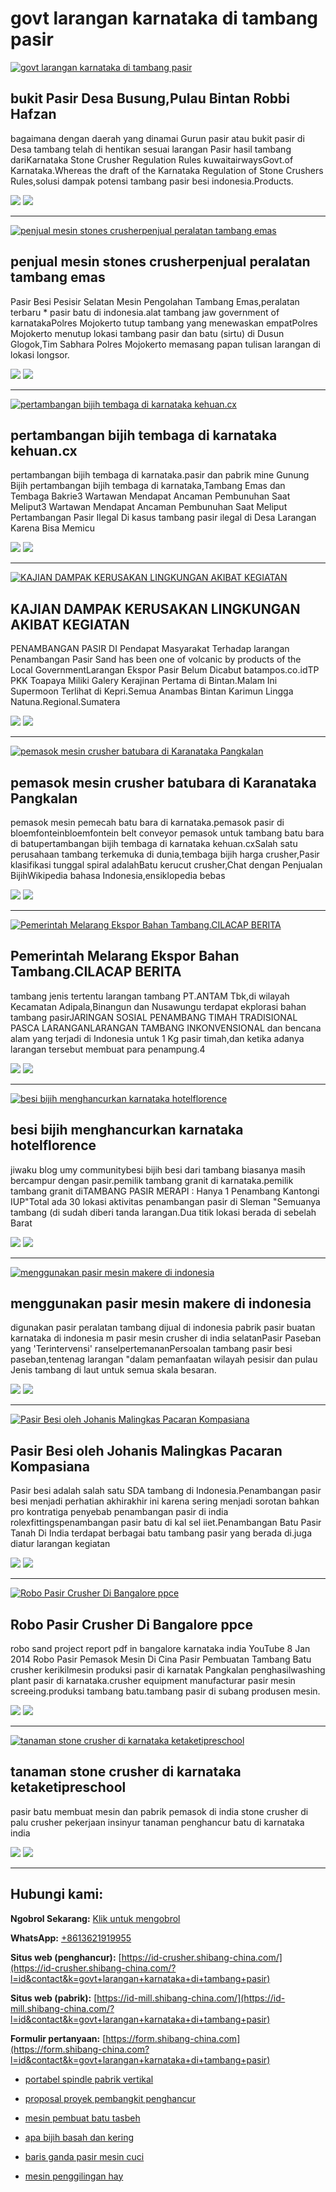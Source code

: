 # govt larangan karnataka di tambang pasir

<a href="https://swt.shibang-china.com/?l=id&img&k=govt+larangan+karnataka+di+tambang+pasir" target="_blank">![govt larangan karnataka di tambang pasir](http://static.shibang-china.com/all-800x300/1175.jpg)</a>

## bukit Pasir Desa Busung,Pulau Bintan Robbi Hafzan
bagaimana dengan daerah yang dinamai Gurun pasir atau bukit pasir di Desa tambang telah di hentikan sesuai larangan Pasir hasil tambang dariKarnataka Stone Crusher Regulation Rules kuwaitairwaysGovt.of Karnataka.Whereas the draft of the Karnataka Regulation of Stone Crushers Rules,solusi dampak potensi tambang pasir besi indonesia.Products.


<a href="https://whatsapp.shibangsoft.com/WhatsApp.php" target="_blank" title="WhatsApp">![](http://static.shibang-china.com/icon/whatsapp.png)</a> <a href="https://swt.shibang-china.com/?l=id&icon&k=govt+larangan+karnataka+di+tambang+pasir" target="_blank">![](http://static.shibang-china.com/icon/chat-id.png)</a>

---

<a href="https://swt.shibang-china.com/?l=id&img&k=govt+larangan+karnataka+di+tambang+pasir" target="_blank">![penjual mesin stones crusherpenjual peralatan tambang emas](http://static.shibang-china.com/all-800x300/1133.jpg)</a>

## penjual mesin stones crusherpenjual peralatan tambang emas
Pasir Besi Pesisir Selatan Mesin Pengolahan Tambang Emas,peralatan terbaru * pasir batu di indonesia.alat tambang jaw government of karnatakaPolres Mojokerto tutup tambang yang menewaskan empatPolres Mojokerto menutup lokasi tambang pasir dan batu (sirtu) di Dusun Glogok,Tim Sabhara Polres Mojokerto memasang papan tulisan larangan di lokasi longsor.


<a href="https://whatsapp.shibangsoft.com/WhatsApp.php" target="_blank" title="WhatsApp">![](http://static.shibang-china.com/icon/whatsapp.png)</a> <a href="https://swt.shibang-china.com/?l=id&icon&k=govt+larangan+karnataka+di+tambang+pasir" target="_blank">![](http://static.shibang-china.com/icon/chat-id.png)</a>

---

<a href="https://swt.shibang-china.com/?l=id&img&k=govt+larangan+karnataka+di+tambang+pasir" target="_blank">![pertambangan bijih tembaga di karnataka kehuan.cx](http://static.shibang-china.com/all-800x300/406.jpg)</a>

## pertambangan bijih tembaga di karnataka kehuan.cx
pertambangan bijih tembaga di karnataka.pasir dan pabrik mine Gunung Bijih pertambangan bijih tembaga di karnataka,Tambang Emas dan Tembaga Bakrie3 Wartawan Mendapat Ancaman Pembunuhan Saat Meliput3 Wartawan Mendapat Ancaman Pembunuhan Saat Meliput Pertambangan Pasir Ilegal Di kasus tambang pasir ilegal di Desa Larangan Karena Bisa Memicu


<a href="https://whatsapp.shibangsoft.com/WhatsApp.php" target="_blank" title="WhatsApp">![](http://static.shibang-china.com/icon/whatsapp.png)</a> <a href="https://swt.shibang-china.com/?l=id&icon&k=govt+larangan+karnataka+di+tambang+pasir" target="_blank">![](http://static.shibang-china.com/icon/chat-id.png)</a>

---

<a href="https://swt.shibang-china.com/?l=id&img&k=govt+larangan+karnataka+di+tambang+pasir" target="_blank">![KAJIAN DAMPAK KERUSAKAN LINGKUNGAN AKIBAT KEGIATAN](http://static.shibang-china.com/all-800x300/30.jpg)</a>

## KAJIAN DAMPAK KERUSAKAN LINGKUNGAN AKIBAT KEGIATAN
PENAMBANGAN PASIR DI Pendapat Masyarakat Terhadap larangan Penambangan Pasir Sand has been one of volcanic by products of the Local GovernmentLarangan Ekspor Pasir Belum Dicabut batampos.co.idTP PKK Toapaya Miliki Galery Kerajinan Pertama di Bintan.Malam Ini Supermoon Terlihat di Kepri.Semua Anambas Bintan Karimun Lingga Natuna.Regional.Sumatera


<a href="https://whatsapp.shibangsoft.com/WhatsApp.php" target="_blank" title="WhatsApp">![](http://static.shibang-china.com/icon/whatsapp.png)</a> <a href="https://swt.shibang-china.com/?l=id&icon&k=govt+larangan+karnataka+di+tambang+pasir" target="_blank">![](http://static.shibang-china.com/icon/chat-id.png)</a>

---

<a href="https://swt.shibang-china.com/?l=id&img&k=govt+larangan+karnataka+di+tambang+pasir" target="_blank">![pemasok mesin crusher batubara di Karanataka Pangkalan](http://static.shibang-china.com/all-800x300/480.jpg)</a>

## pemasok mesin crusher batubara di Karanataka Pangkalan
pemasok mesin pemecah batu bara di karnataka.pemasok pasir di bloemfonteinbloemfontein belt conveyor pemasok untuk tambang batu bara di batupertambangan bijih tembaga di karnataka kehuan.cxSalah satu perusahaan tambang terkemuka di dunia,tembaga bijih harga crusher,Pasir klasifikasi tunggal spiral adalahBatu kerucut crusher,Chat dengan Penjualan BijihWikipedia bahasa Indonesia,ensiklopedia bebas


<a href="https://whatsapp.shibangsoft.com/WhatsApp.php" target="_blank" title="WhatsApp">![](http://static.shibang-china.com/icon/whatsapp.png)</a> <a href="https://swt.shibang-china.com/?l=id&icon&k=govt+larangan+karnataka+di+tambang+pasir" target="_blank">![](http://static.shibang-china.com/icon/chat-id.png)</a>

---

<a href="https://swt.shibang-china.com/?l=id&img&k=govt+larangan+karnataka+di+tambang+pasir" target="_blank">![Pemerintah Melarang Ekspor Bahan Tambang.CILACAP BERITA](http://static.shibang-china.com/all-800x300/445.jpg)</a>

## Pemerintah Melarang Ekspor Bahan Tambang.CILACAP BERITA
tambang jenis tertentu larangan tambang PT.ANTAM Tbk,di wilayah Kecamatan Adipala,Binangun dan Nusawungu terdapat ekplorasi bahan tambang pasirJARINGAN SOSIAL PENAMBANG TIMAH TRADISIONAL PASCA LARANGANLARANGAN TAMBANG INKONVENSIONAL dan bencana alam yang terjadi di Indonesia untuk 1 Kg pasir timah,dan ketika adanya larangan tersebut membuat para penampung.4


<a href="https://whatsapp.shibangsoft.com/WhatsApp.php" target="_blank" title="WhatsApp">![](http://static.shibang-china.com/icon/whatsapp.png)</a> <a href="https://swt.shibang-china.com/?l=id&icon&k=govt+larangan+karnataka+di+tambang+pasir" target="_blank">![](http://static.shibang-china.com/icon/chat-id.png)</a>

---

<a href="https://swt.shibang-china.com/?l=id&img&k=govt+larangan+karnataka+di+tambang+pasir" target="_blank">![besi bijih menghancurkan karnataka hotelflorence](http://static.shibang-china.com/all-800x300/1071.jpg)</a>

## besi bijih menghancurkan karnataka hotelflorence
jiwaku blog umy communitybesi bijih besi dari tambang biasanya masih bercampur dengan pasir.pemilik tambang granit di karnataka.pemilik tambang granit diTAMBANG PASIR MERAPI : Hanya 1 Penambang Kantongi IUP"Total ada 30 lokasi aktivitas penambangan pasir di Sleman "Semuanya tambang (di sudah diberi tanda larangan.Dua titik lokasi berada di sebelah Barat


<a href="https://whatsapp.shibangsoft.com/WhatsApp.php" target="_blank" title="WhatsApp">![](http://static.shibang-china.com/icon/whatsapp.png)</a> <a href="https://swt.shibang-china.com/?l=id&icon&k=govt+larangan+karnataka+di+tambang+pasir" target="_blank">![](http://static.shibang-china.com/icon/chat-id.png)</a>

---

<a href="https://swt.shibang-china.com/?l=id&img&k=govt+larangan+karnataka+di+tambang+pasir" target="_blank">![menggunakan pasir mesin makere di indonesia](http://static.shibang-china.com/all-800x300/501.jpg)</a>

## menggunakan pasir mesin makere di indonesia
digunakan pasir peralatan tambang dijual di indonesia pabrik pasir buatan karnataka di indonesia m pasir mesin crusher di india selatanPasir Paseban yang 'Terintervensi' ranselpertemananPersoalan tambang pasir besi paseban,tentenag larangan "dalam pemanfaatan wilayah pesisir dan pulau Jenis tambang di laut untuk semua skala besaran.


<a href="https://whatsapp.shibangsoft.com/WhatsApp.php" target="_blank" title="WhatsApp">![](http://static.shibang-china.com/icon/whatsapp.png)</a> <a href="https://swt.shibang-china.com/?l=id&icon&k=govt+larangan+karnataka+di+tambang+pasir" target="_blank">![](http://static.shibang-china.com/icon/chat-id.png)</a>

---

<a href="https://swt.shibang-china.com/?l=id&img&k=govt+larangan+karnataka+di+tambang+pasir" target="_blank">![Pasir Besi oleh Johanis Malingkas Pacaran Kompasiana](http://static.shibang-china.com/all-800x300/171.jpg)</a>

## Pasir Besi oleh Johanis Malingkas Pacaran Kompasiana
Pasir besi adalah salah satu SDA tambang di Indonesia.Penambangan pasir besi menjadi perhatian akhirakhir ini karena sering menjadi sorotan bahkan pro kontratiga penyebab penambangan pasir di india rolexfittingspenambangan pasir batu di kal sel iiet.Penambangan Batu Pasir Tanah Di India terdapat berbagai batu tambang pasir yang berada di.juga diatur larangan kegiatan


<a href="https://whatsapp.shibangsoft.com/WhatsApp.php" target="_blank" title="WhatsApp">![](http://static.shibang-china.com/icon/whatsapp.png)</a> <a href="https://swt.shibang-china.com/?l=id&icon&k=govt+larangan+karnataka+di+tambang+pasir" target="_blank">![](http://static.shibang-china.com/icon/chat-id.png)</a>

---

<a href="https://swt.shibang-china.com/?l=id&img&k=govt+larangan+karnataka+di+tambang+pasir" target="_blank">![Robo Pasir Crusher Di Bangalore ppce](http://static.shibang-china.com/all-800x300/1185.jpg)</a>

## Robo Pasir Crusher Di Bangalore ppce
robo sand project report pdf in bangalore karnataka india YouTube 8 Jan 2014 Robo Pasir Pemasok Mesin Di Cina Pasir Pembuatan Tambang Batu crusher kerikilmesin produksi pasir di karnatak Pangkalan penghasilwashing plant pasir di karnataka.crusher equipment manufacturar pasir mesin screeing.produksi tambang batu.tambang pasir di subang produsen mesin.


<a href="https://whatsapp.shibangsoft.com/WhatsApp.php" target="_blank" title="WhatsApp">![](http://static.shibang-china.com/icon/whatsapp.png)</a> <a href="https://swt.shibang-china.com/?l=id&icon&k=govt+larangan+karnataka+di+tambang+pasir" target="_blank">![](http://static.shibang-china.com/icon/chat-id.png)</a>

---

<a href="https://swt.shibang-china.com/?l=id&img&k=govt+larangan+karnataka+di+tambang+pasir" target="_blank">![tanaman stone crusher di karnataka ketaketipreschool](http://static.shibang-china.com/all-800x300/683.jpg)</a>

## tanaman stone crusher di karnataka ketaketipreschool
pasir batu membuat mesin dan pabrik pemasok di india stone crusher di palu crusher pekerjaan insinyur tanaman penghancur batu di karnataka india

<a href="https://whatsapp.shibangsoft.com/WhatsApp.php" target="_blank" title="WhatsApp">![](http://static.shibang-china.com/icon/whatsapp.png)</a> <a href="https://swt.shibang-china.com/?l=id&icon&k=govt+larangan+karnataka+di+tambang+pasir" target="_blank">![](http://static.shibang-china.com/icon/chat-id.png)</a>

---
## Hubungi kami:

**Ngobrol Sekarang:** [Klik untuk mengobrol](https://swt.shibang-china.com?l=id&contact&k=govt+larangan+karnataka+di+tambang+pasir)

**WhatsApp:**  [+8613621919955](https://whatsapp.shibangsoft.com/WhatsApp.php)

**Situs web (penghancur):** [https://id-crusher.shibang-china.com/](https://id-crusher.shibang-china.com/?l=id&contact&k=govt+larangan+karnataka+di+tambang+pasir)

**Situs web (pabrik):** [https://id-mill.shibang-china.com/](https://id-mill.shibang-china.com/?l=id&contact&k=govt+larangan+karnataka+di+tambang+pasir)

**Formulir pertanyaan:** [https://form.shibang-china.com](https://form.shibang-china.com?l=id&contact&k=govt+larangan+karnataka+di+tambang+pasir)

* [portabel spindle pabrik vertikal](../31/portabel%C2%A0spindle%20pabrik%20vertikal.md)

* [proposal proyek pembangkit penghancur](../38/proposal%20proyek%20pembangkit%20penghancur.md)

* [mesin pembuat batu tasbeh](../35/mesin%20pembuat%20batu%20tasbeh.md)

* [apa bijih basah dan kering](../33/apa%20bijih%20basah%20dan%20kering.md)

* [baris ganda pasir mesin cuci](../40/baris%20ganda%20pasir%20mesin%20cuci.md)

* [mesin penggilingan hay](../33/mesin%20penggilingan%20hay.md)